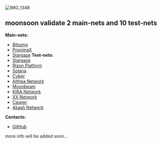 ![IMG_1348](https://user-images.githubusercontent.com/38581319/132548285-3d8d07a7-dfd5-4458-94ca-8a3c1de2bdba.PNG)

## moonsoon validate 2 main-nets and 10 test-nets

**Main-nets:**  <br />

- [Bitsong](https://explorebitsong.com/staking/bitsongvaloper1nw4wmjq7le0h993tn27kmnqk2y8mdvhutzklgk)
- [ProximaX]()
- [Stargaze](https://www.mintscan.io/stargaze/validators/starsvaloper1y0k86wx0jpfqs9qcq6alalfwvyackwfqkeqdwh)
**Test-nets:** <br />
- [Stargaze]()
- [Rizon Platform]()
- [Solana]()
- [Cyber]()
- [Althea Network]()
- [Moonbeam]()
- [KIRA Network]()
- [XX Network]()
- [Casper]()
- [Akash Network]()

**Contacts:**
- [GitHub](https://github.com/tt1000vv)

more info will be added soon...
